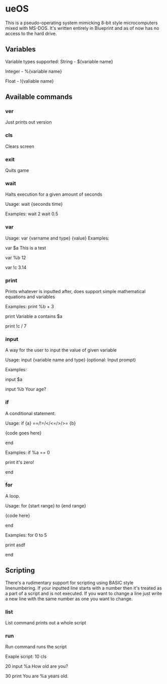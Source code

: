 # ueOS
This is a pseudo-operating system mimicking 8-bit style microcomputers mixed with MS-DOS. It's written entirely in Blueprint and as of now has no access to the hard drive.

## Variables
Variable types supported:
String - ${variable name}

Integer - %{variable name}

Float - !{valiable name}

## Available commands
### ver
Just prints out version

### cls
Clears screen

### exit
Quits game

### wait
Halts execution for a given amount of seconds

Usage: wait {seconds time}

Examples: 
wait 2
wait 0.5

### var
Usage: var {varname and type} {value}
Examples: 

var $a This is a test

var %b 12

var !c 3.14

### print
Prints whatever is inputted after, does support simple mathematical equations and variables

Examples:
print %b + 3

print Variable a contains $a

print !c / 7

### input
A way for the user to input the value of given variable

Usage: input {variable name and type} (optional: Input prompt)

Examples:

input $a

input %b Your age? 

### if
A conditional statement. 

Usage: if {a} ==/!=/</<=/>/>= {b} 

{code goes here}

end

Examples:
if %a == 0

print it's zero!

end

### for
A loop.

Usage: for {start range} to {end range}

{code here}

end

Examples:
for 0 to 5

print asdf

end

## Scripting
There's a rudimentary support for scripting using BASIC style linenumbering. If your inputted line starts with a number then it's treated as a part of a script and is not executed. If you want to change a line just write a new line with the same number as one you want to change.

### list
List command prints out a whole script

### run
Run command runs the script

Exaple script:
10 cls

20 input %a How old are you?

30 print You are %a years old.
